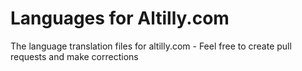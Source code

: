 # Languages for Altilly.com
The language translation files for altilly.com - Feel free to create pull requests and make corrections

